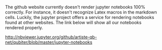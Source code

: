 The github website currently doesn't render jupyter 
notebooks 100% correctly. For instance, it doesn't recognize
Latex macros in the markdown cells. Luckily, the jupyter project
offers a service for rendering notebooks found at other websites.
The link below will show all our notebooks rendered properly.

http://nbviewer.jupyter.org/github/artiste-qb-net/qubiter/blob/master/jupyter-notebooks

